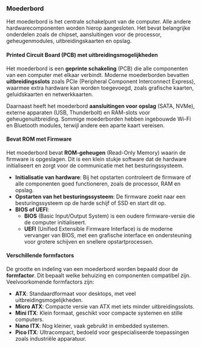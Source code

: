 ### Moederbord

Het moederbord is het centrale schakelpunt van de computer. Alle andere hardwarecomponenten worden hierop aangesloten. Het bevat belangrijke onderdelen zoals de chipset, aansluitingen voor de processor, geheugenmodules, uitbreidingskaarten en opslag.

#### Printed Circuit Board (PCB) met uitbreidingsmogelijkheden
Het moederbord is een **geprinte schakeling** (PCB) die alle componenten van een computer met elkaar verbindt. Moderne moederborden bevatten **uitbreidingsslots** zoals PCIe (Peripheral Component Interconnect Express), waarmee extra hardware kan worden toegevoegd, zoals grafische kaarten, geluidskaarten en netwerkkaarten.

Daarnaast heeft het moederbord **aansluitingen voor opslag** (SATA, NVMe), externe apparaten (USB, Thunderbolt) en RAM-slots voor geheugenuitbreiding. Sommige moederborden hebben ingebouwde Wi-Fi en Bluetooth modules, terwijl andere een aparte kaart vereisen.

#### Bevat ROM met Firmware
Het moederbord bevat **ROM-geheugen** (Read-Only Memory) waarin de firmware is opgeslagen. Dit is een klein stukje software dat de hardware initialiseert en zorgt voor de communicatie met het besturingssysteem.
- **Initialisatie van hardware**: Bij het opstarten controleert de firmware of alle componenten goed functioneren, zoals de processor, RAM en opslag.
- **Opstarten van het besturingssysteem**: De firmware zoekt naar een besturingssysteem op de harde schijf of SSD en start dit op.
- **BIOS of UEFI**:
    - **BIOS** (Basic Input/Output System) is een oudere firmware-versie die de computer initialiseert.
    - **UEFI** (Unified Extensible Firmware Interface) is de moderne vervanger van BIOS, met een grafische interface en ondersteuning voor grotere schijven en snellere opstartprocessen.

#### Verschillende formfactors
De grootte en indeling van een moederbord worden bepaald door de **formfactor**. Dit bepaalt welke behuizing en componenten compatibel zijn. Veelvoorkomende formfactors zijn:
- **ATX**: Standaardformaat voor desktops, met veel uitbreidingsmogelijkheden.
- **Micro ATX**: Compacte versie van ATX met iets minder uitbreidingsslots.
- **Mini ITX**: Klein formaat, geschikt voor compacte systemen en stille computers.
- **Nano ITX**: Nog kleiner, vaak gebruikt in embedded systemen.
- **Pico ITX**: Ultracompact, bedoeld voor gespecialiseerde toepassingen zoals industriële apparatuur.